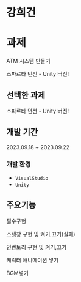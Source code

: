 # 강희건

# 과제

ATM 시스템 만들기

스파르타 던전 - Unity  버전!

## 선택한 과제

스파르타 던전 - Unity  버전! 

## 개발 기간

2023.09.18 ~ 2023.09.22

### 개발 환경

- `VisualStudio`
- `Unity`

## 주요기능

필수구현

스탯창 구현 및 켜기,끄기(실패)

인벤토리 구현 및 켜기,끄기

캐릭터 애니메이션 넣기

BGM넣기
